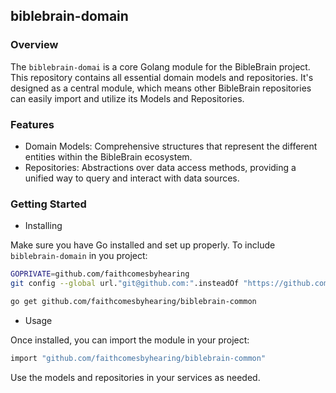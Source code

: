 ## biblebrain-domain

### Overview

The `biblebrain-domai` is a core Golang module for the BibleBrain project. This repository contains all essential domain models and repositories. It's designed as a central module, which means other BibleBrain repositories can easily import and utilize its Models and Repositories.

### Features

- Domain Models: Comprehensive structures that represent the different entities within the BibleBrain ecosystem.
- Repositories: Abstractions over data access methods, providing a unified way to query and interact with data sources.


### Getting Started

- Installing

Make sure you have Go installed and set up properly.
To include `biblebrain-domain` in you project:

```bash
GOPRIVATE=github.com/faithcomesbyhearing
git config --global url."git@github.com:".insteadOf "https://github.com/"
```

```bash
go get github.com/faithcomesbyhearing/biblebrain-common
```

- Usage

Once installed, you can import the module in your project:

```bash
import "github.com/faithcomesbyhearing/biblebrain-common"
```

Use the models and repositories in your services as needed.
